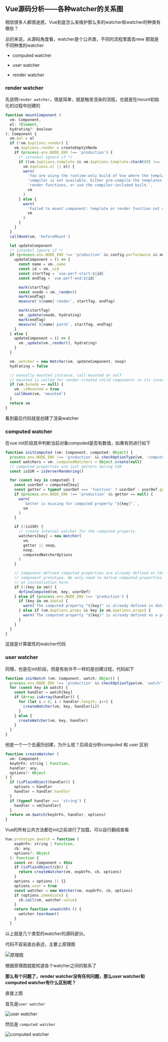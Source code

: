 Vue源码分析——各种watcher的关系图
---

相信很多人都很迷惑，Vue到底怎么来维护那么多的watcher和watcher的种类有哪些？

总的来说，从源码角度看，watcher是个公共类，不同的流程里面去new 那就是不同种类的watcher

+ computed watcher

+ user watcher

+ render watcher

### render watcher

先说明`render watcher`，很是简单，就是触发渲染的流程，也就是在mount初始化的过程中创建的

```javascript
function mountComponent (
  vm: Component,
  el: ?Element,
  hydrating?: boolean
): Component {
  vm.$el = el
  if (!vm.$options.render) {
    vm.$options.render = createEmptyVNode
    if (process.env.NODE_ENV !== 'production') {
      /* istanbul ignore if */
      if ((vm.$options.template && vm.$options.template.charAt(0) !== '#') ||
        vm.$options.el || el) {
        warn(
          'You are using the runtime-only build of Vue where the template ' +
          'compiler is not available. Either pre-compile the templates into ' +
          'render functions, or use the compiler-included build.',
          vm
        )
      } else {
        warn(
          'Failed to mount component: template or render function not defined.',
          vm
        )
      }
    }
  }
  callHook(vm, 'beforeMount')

  let updateComponent
  /* istanbul ignore if */
  if (process.env.NODE_ENV !== 'production' && config.performance && mark) {
    updateComponent = () => {
      const name = vm._name
      const id = vm._uid
      const startTag = `vue-perf-start:${id}`
      const endTag = `vue-perf-end:${id}`

      mark(startTag)
      const vnode = vm._render()
      mark(endTag)
      measure(`${name} render`, startTag, endTag)

      mark(startTag)
      vm._update(vnode, hydrating)
      mark(endTag)
      measure(`${name} patch`, startTag, endTag)
    }
  } else {
    updateComponent = () => {
      vm._update(vm._render(), hydrating)
    }
  }

  vm._watcher = new Watcher(vm, updateComponent, noop)
  hydrating = false

  // manually mounted instance, call mounted on self
  // mounted is called for render-created child components in its inserted hook
  if (vm.$vnode == null) {
    vm._isMounted = true
    callHook(vm, 'mounted')
  }
  return vm
}
```

看到最后代码就是创建了渲染watcher

### computed watcher

在vue init阶段其中判断当前对象computed是否有数值，如果有则进行如下

```javascript
function initComputed (vm: Component, computed: Object) {
  process.env.NODE_ENV !== 'production' && checkOptionType(vm, 'computed')
  const watchers = vm._computedWatchers = Object.create(null)
  // computed properties are just getters during SSR
  const isSSR = isServerRendering()

  for (const key in computed) {
    const userDef = computed[key]
    const getter = typeof userDef === 'function' ? userDef : userDef.get
    if (process.env.NODE_ENV !== 'production' && getter == null) {
      warn(
        `Getter is missing for computed property "${key}".`,
        vm
      )
    }

    if (!isSSR) {
      // create internal watcher for the computed property.
      watchers[key] = new Watcher(
        vm,
        getter || noop,
        noop,
        computedWatcherOptions
      )
    }

    // component-defined computed properties are already defined on the
    // component prototype. We only need to define computed properties defined
    // at instantiation here.
    if (!(key in vm)) {
      defineComputed(vm, key, userDef)
    } else if (process.env.NODE_ENV !== 'production') {
      if (key in vm.$data) {
        warn(`The computed property "${key}" is already defined in data.`, vm)
      } else if (vm.$options.props && key in vm.$options.props) {
        warn(`The computed property "${key}" is already defined as a prop.`, vm)
      }
    }
  }
}
```

这就是计算属性的watcher代码

### user watcher

同理，也是在init阶段，但是有些许不一样的是创建过程，代码如下

```javascript
function initWatch (vm: Component, watch: Object) {
  process.env.NODE_ENV !== 'production' && checkOptionType(vm, 'watch')
  for (const key in watch) {
    const handler = watch[key]
    if (Array.isArray(handler)) {
      for (let i = 0; i < handler.length; i++) {
        createWatcher(vm, key, handler[i])
      }
    } else {
      createWatcher(vm, key, handler)
    }
  }
}
```

他是一个一个去遍历创建，为什么呢？后续会分析computed 和 user 区别

```javascript
function createWatcher (
  vm: Component,
  keyOrFn: string | Function,
  handler: any,
  options?: Object
) {
  if (isPlainObject(handler)) {
    options = handler
    handler = handler.handler
  }
  if (typeof handler === 'string') {
    handler = vm[handler]
  }
  return vm.$watch(keyOrFn, handler, options)
}
```

Vue的所有公共方法都在init之前进行了加载，可以自行翻阅查看

```javascript
Vue.prototype.$watch = function (
    expOrFn: string | Function,
    cb: any,
    options?: Object
  ): Function {
    const vm: Component = this
    if (isPlainObject(cb)) {
      return createWatcher(vm, expOrFn, cb, options)
    }
    options = options || {}
    options.user = true
    const watcher = new Watcher(vm, expOrFn, cb, options)
    if (options.immediate) {
      cb.call(vm, watcher.value)
    }
    return function unwatchFn () {
      watcher.teardown()
    }
  }
```

以上就是几个类型的watcher的源码部分。

代码不容易直白表述，主要上原理图

![原理图](http://www.zhangjinglin.cn/images/reactive.png)

根据原理图就能知道各个watcher之间的联系了

**那么有个问题了，render watcher没有任何问题，那么user watcher和computed watcher有什么区别呢？**

直接上图

首先是`user watcher`

![user watcher](http://www.zhangjinglin.cn/images/userwatcher.png)

然后是 `computed watcher`

![computed watcher](http://www.zhangjinglin.cn/images/computedwatcher.png)




